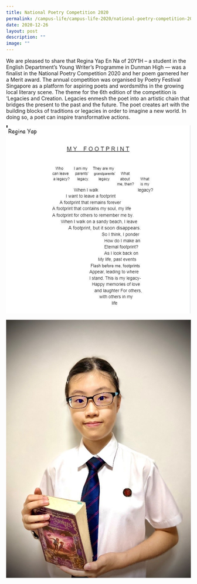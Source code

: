 ```yaml
---
title: National Poetry Competition 2020
permalink: /campus-life/campus-life-2020/national-poetry-competition-2020/
date: 2020-12-26
layout: post
description: ""
image: ""
---
```

We are pleased to share that Regina Yap En Na of 20Y1H – a student in the English Department’s Young Writer’s Programme in Dunman High — was a finalist in the National Poetry Competition 2020 and her poem garnered her a Merit award. The annual competition was organised by Poetry Festival Singapore as a platform for aspiring poets and wordsmiths in the growing local literary scene. The theme for the 6th edition of the competition is ‘Legacies and Creation. Legacies enmesh the poet into an artistic chain that bridges the present to the past and the future. The poet creates art with the building blocks of traditions or legacies in order to imagine a new world. In doing so, a poet can inspire transformative actions.

![](/images/myfootprint.jpg)

![](/images/regina.jpg)